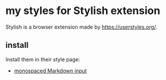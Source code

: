 # my styles for Stylish extension

Stylish is a browser extension made by <https://userstyles.org/>.

## install

Install them in their style page:

  * [monospaced Markdown input](https://userstyles.org/styles/138069)
